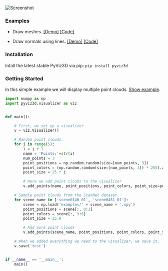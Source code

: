 ![Screenshot](https://raw.githubusercontent.com/francisengelmann/pyviz3d/master/docs/img/pyviz3d-logo.png)

### Examples

- Draw meshes.
 [[Demo]](https://francisengelmann.github.io/pyviz3d_examples/meshes/index.html)
 [[Code]](https://github.com/francisengelmann/PyViz3D/blob/master/examples/example_meshes.py)

- Draw normals using lines.
 [[Demo]](https://francisengelmann.github.io/pyviz3d_examples/normals/index.html)
 [[Code]](https://github.com/francisengelmann/pyviz3d/blob/master/examples/example_normals.py)

### Installation
Intall the latest stable PyViz3D via pip: `pip install pyviz3d`

### Getting Started
In this simple example we will display multiple point clouds. [Show example](https://francisengelmann.github.io/pyviz3d_examples/example/index.html).

```python
import numpy as np
import pyviz3d.visualizer as viz


def main():

    # First, we set up a visualizer
    v = viz.Visualizer()

    # Random point clouds.
    for j in range(5):
        i = j + 1
        name = 'Points;'+str(i)
        num_points = 3
        point_positions = np.random.random(size=[num_points, 3])
        point_colors = (np.random.random(size=[num_points, 3]) * 255).astype(np.uint8)
        point_size = 25 * i

        # Here we add point clouds to the visualizer
        v.add_points(name, point_positions, point_colors, point_size=point_size, visible=False)

    # Sample point clouds from the ScanNet dataset.
    for scene_name in ['scene0140_01', 'scene0451_01']:
        scene = np.load('examples/' + scene_name + '.npy')
        point_positions = scene[:, 0:3]
        point_colors = scene[:, 3:6]
        point_size = 25.0

        # Add more point clouds
        v.add_points(scene_name, point_positions, point_colors, point_size=point_size)

    # When we added everything we need to the visualizer, we save it.
    v.save('test')


if __name__ == '__main__':
    main()


```
